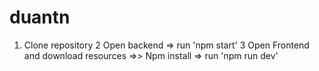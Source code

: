 # duantn
1. Clone repository
2 Open backend 
=> run 'npm start'
3 Open Frontend and download resources
=>> Npm install
=> run 'npm run dev'
